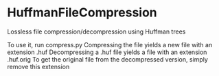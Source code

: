# HuffmanFileCompression
Lossless file compression/decompression using Huffman trees

To use it, run compress.py
Compressing the file yields a new file with an extension .huf
Decompressing a .huf file yields a file with an extension .huf.orig
To get the original file from the decompressed version, simply remove this extension
